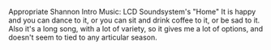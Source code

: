 Appropriate Shannon Intro Music: LCD Soundsystem's "Home"
It is happy and you can dance to it, or you can sit and drink coffee to it, or be sad to it. Also it's a long song, with a lot of variety, so it gives me a lot of options, and doesn't seem to tied to any articular season.